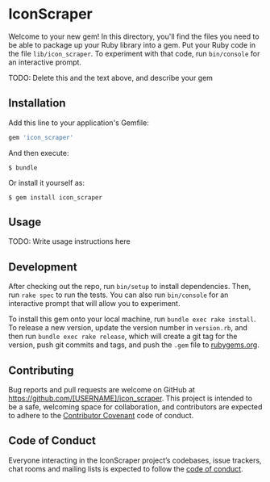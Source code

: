 # IconScraper

Welcome to your new gem! In this directory, you'll find the files you need to be able to package up your Ruby library into a gem. Put your Ruby code in the file `lib/icon_scraper`. To experiment with that code, run `bin/console` for an interactive prompt.

TODO: Delete this and the text above, and describe your gem

## Installation

Add this line to your application's Gemfile:

```ruby
gem 'icon_scraper'
```

And then execute:

    $ bundle

Or install it yourself as:

    $ gem install icon_scraper

## Usage

TODO: Write usage instructions here

## Development

After checking out the repo, run `bin/setup` to install dependencies. Then, run `rake spec` to run the tests. You can also run `bin/console` for an interactive prompt that will allow you to experiment.

To install this gem onto your local machine, run `bundle exec rake install`. To release a new version, update the version number in `version.rb`, and then run `bundle exec rake release`, which will create a git tag for the version, push git commits and tags, and push the `.gem` file to [rubygems.org](https://rubygems.org).

## Contributing

Bug reports and pull requests are welcome on GitHub at https://github.com/[USERNAME]/icon_scraper. This project is intended to be a safe, welcoming space for collaboration, and contributors are expected to adhere to the [Contributor Covenant](http://contributor-covenant.org) code of conduct.

## Code of Conduct

Everyone interacting in the IconScraper project’s codebases, issue trackers, chat rooms and mailing lists is expected to follow the [code of conduct](https://github.com/[USERNAME]/icon_scraper/blob/master/CODE_OF_CONDUCT.md).

